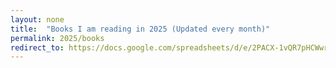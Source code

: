 ```yaml
---
layout: none
title:  "Books I am reading in 2025 (Updated every month)"
permalink: 2025/books
redirect_to: https://docs.google.com/spreadsheets/d/e/2PACX-1vQR7pHCWwr5IgrK5k50AzaGeZuvGb9tG7jkFpRyJk_elsESF1xGbxN9w9y0k4N8h5gob0OI6fCAJ2ZQ/pubhtml?gid=0&single=true
---
```

